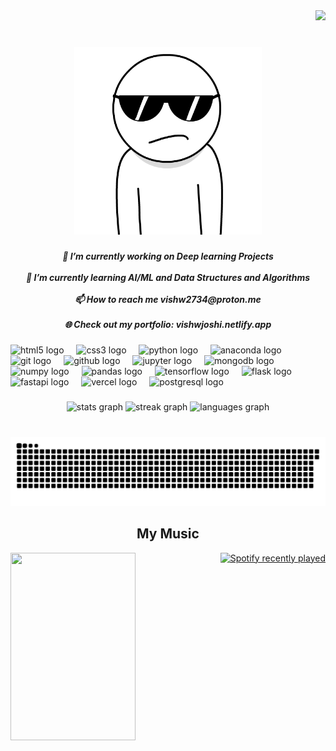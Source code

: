 <div align="right">
  <img src="https://visitor-badge.laobi.icu/badge?page_id=vishw2703.vishw2703&"  />
</div>

###

<br clear="both">

<div align="center">
  <img height="300" src="https://raw.githubusercontent.com/ppat94/ppat94/master/assets/cool.gif"  />
</div>

###

<h5 align="center">🔭 I’m currently working on Deep learning Projects<br><br>🌱 I’m currently learning AI/ML and Data Structures and Algorithms<br><br>📫 How to reach me vishw2734@proton.me<br><br>🌐 Check out my portfolio: vishwjoshi.netlify.app</h5>

###

<div align="left">
  <img src="https://cdn.jsdelivr.net/gh/devicons/devicon/icons/html5/html5-original.svg" height="30" alt="html5 logo"  />
  <img width="12" />
  <img src="https://cdn.jsdelivr.net/gh/devicons/devicon/icons/css3/css3-original.svg" height="30" alt="css3 logo"  />
  <img width="12" />
  <img src="https://cdn.jsdelivr.net/gh/devicons/devicon/icons/python/python-original.svg" height="30" alt="python logo"  />
  <img width="12" />
  <img src="https://cdn.jsdelivr.net/gh/devicons/devicon/icons/anaconda/anaconda-original.svg" height="30" alt="anaconda logo"  />
  <img width="12" />
  <img src="https://skillicons.dev/icons?i=git" height="30" alt="git logo"  />
  <img width="12" />
  <img src="https://skillicons.dev/icons?i=github" height="30" alt="github logo"  />
  <img width="12" />
  <img src="https://cdn.jsdelivr.net/gh/devicons/devicon/icons/jupyter/jupyter-original.svg" height="30" alt="jupyter logo"  />
  <img width="12" />
  <img src="https://cdn.jsdelivr.net/gh/devicons/devicon/icons/mongodb/mongodb-original.svg" height="30" alt="mongodb logo"  />
  <img width="12" />
  <img src="https://cdn.jsdelivr.net/gh/devicons/devicon/icons/numpy/numpy-original.svg" height="30" alt="numpy logo"  />
  <img width="12" />
  <img src="https://cdn.jsdelivr.net/gh/devicons/devicon/icons/pandas/pandas-original.svg" height="30" alt="pandas logo"  />
  <img width="12" />
  <img src="https://cdn.jsdelivr.net/gh/devicons/devicon/icons/tensorflow/tensorflow-original.svg" height="30" alt="tensorflow logo"  />
  <img width="12" />
  <img src="https://img.shields.io/badge/Flask-000000?logo=flask&logoColor=white&style=for-the-badge" height="30" alt="flask logo"  />
  <img width="12" />
  <img src="https://img.shields.io/badge/FastAPI-009688?logo=fastapi&logoColor=white&style=for-the-badge" height="30" alt="fastapi logo"  />
  <img width="12" />
  <img src="https://skillicons.dev/icons?i=vercel" height="30" alt="vercel logo"  />
  <img width="12" />
  <img src="https://cdn.simpleicons.org/postgresql/4169E1" height="30" alt="postgresql logo"  />
</div>

###

<div align="center">
  <img src="https://github-readme-stats.vercel.app/api?username=vishw2703&hide_title=false&hide_rank=false&show_icons=true&include_all_commits=true&count_private=true&disable_animations=false&theme=dracula&locale=en&hide_border=false" height="150" alt="stats graph"  />
  <img src="https://streak-stats.demolab.com?user=vishw2703&locale=en&mode=daily&theme=dracula&hide_border=false&border_radius=5" height="150" alt="streak graph"  />
  <img src="https://github-readme-stats.vercel.app/api/top-langs?username=vishw2703&locale=en&hide_title=false&layout=compact&card_width=320&langs_count=5&theme=dracula&hide_border=false" height="150" alt="languages graph"  />
</div>

###

<br clear="both">

<img src="https://raw.githubusercontent.com/vishw2703/vishw2703/output/snake.svg" alt="Snake animation" />

###

<h2 align="center">My Music</h2>


<div align="right">
  <a href="https://open.spotify.com/user/cq4r9wsvor6fjrt3ayh606hc2">
    <img src="https://spotify-recently-played-readme.vercel.app/api?user=cq4r9wsvor6fjrt3ayh606hc2&count=5&unique=true&width=500" alt="Spotify recently played"  />
  </a>
  <img height="300" width = '200' src="https://media1.tenor.com/m/MoTin70AuWsAAAAC/music-listen.gif" align = 'left'  />
</div>

###
